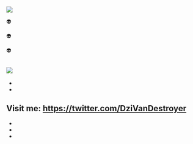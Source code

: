 
#

![](https://tenor.com/view/touka-kirishima-tokyo-ghoul-wings-gif-15864806.gif)



👽


👽


👽



![](https://64.media.tumblr.com/8287a931318a0abeceb3b979d6fc2f23/tumblr_ool76jMOS91twgfw0o1_500.gif)
-
-
-
Visit me: https://twitter.com/DziVanDestroyer
-
-
-
-

